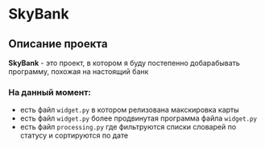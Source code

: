 # SkyBank
## Описание проекта
**SkyBank** - это проект, в котором я буду постепенно добарабывать программу, похожая на настоящий банк
### На данный момент:
- есть файл `widget.py` в котором релизована макскировка карты
- есть файл `widget.py` более продвинутая программа файла `widget.py`
- есть файл `processing.py` где фильтруются списки словарей по статусу и сортируются по дате